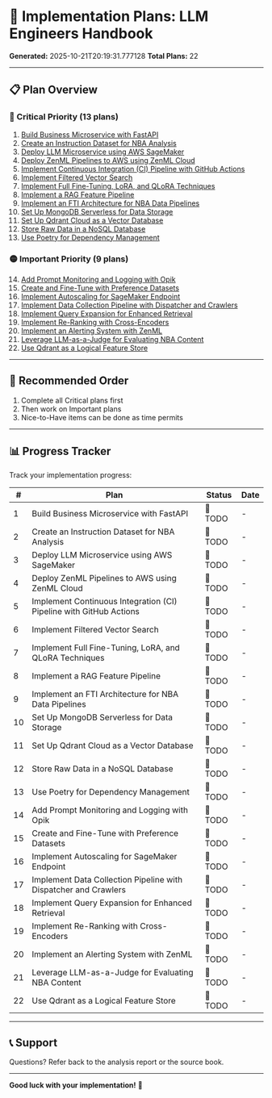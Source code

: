 # 🚀 Implementation Plans: LLM Engineers Handbook

**Generated:** 2025-10-21T20:19:31.777128
**Total Plans:** 22

---

## 📋 Plan Overview

### 🔴 Critical Priority (13 plans)

1. [Build Business Microservice with FastAPI](01_Build_Business_Microservice_with_FastAPI.md)
2. [Create an Instruction Dataset for NBA Analysis](02_Create_an_Instruction_Dataset_for_NBA_Analysis.md)
3. [Deploy LLM Microservice using AWS SageMaker](03_Deploy_LLM_Microservice_using_AWS_SageMaker.md)
4. [Deploy ZenML Pipelines to AWS using ZenML Cloud](04_Deploy_ZenML_Pipelines_to_AWS_using_ZenML_Cloud.md)
5. [Implement Continuous Integration (CI) Pipeline with GitHub Actions](05_Implement_Continuous_Integration_CI_Pipeline_with_GitHub_Actions.md)
6. [Implement Filtered Vector Search](06_Implement_Filtered_Vector_Search.md)
7. [Implement Full Fine-Tuning, LoRA, and QLoRA Techniques](07_Implement_Full_Fine-Tuning_LoRA_and_QLoRA_Techniques.md)
8. [Implement a RAG Feature Pipeline](08_Implement_a_RAG_Feature_Pipeline.md)
9. [Implement an FTI Architecture for NBA Data Pipelines](09_Implement_an_FTI_Architecture_for_NBA_Data_Pipelines.md)
10. [Set Up MongoDB Serverless for Data Storage](10_Set_Up_MongoDB_Serverless_for_Data_Storage.md)
11. [Set Up Qdrant Cloud as a Vector Database](11_Set_Up_Qdrant_Cloud_as_a_Vector_Database.md)
12. [Store Raw Data in a NoSQL Database](12_Store_Raw_Data_in_a_NoSQL_Database.md)
13. [Use Poetry for Dependency Management](13_Use_Poetry_for_Dependency_Management.md)

### 🟡 Important Priority (9 plans)

14. [Add Prompt Monitoring and Logging with Opik](14_Add_Prompt_Monitoring_and_Logging_with_Opik.md)
15. [Create and Fine-Tune with Preference Datasets](15_Create_and_Fine-Tune_with_Preference_Datasets.md)
16. [Implement Autoscaling for SageMaker Endpoint](16_Implement_Autoscaling_for_SageMaker_Endpoint.md)
17. [Implement Data Collection Pipeline with Dispatcher and Crawlers](17_Implement_Data_Collection_Pipeline_with_Dispatcher_and_Crawlers.md)
18. [Implement Query Expansion for Enhanced Retrieval](18_Implement_Query_Expansion_for_Enhanced_Retrieval.md)
19. [Implement Re-Ranking with Cross-Encoders](19_Implement_Re-Ranking_with_Cross-Encoders.md)
20. [Implement an Alerting System with ZenML](20_Implement_an_Alerting_System_with_ZenML.md)
21. [Leverage LLM-as-a-Judge for Evaluating NBA Content](21_Leverage_LLM-as-a-Judge_for_Evaluating_NBA_Content.md)
22. [Use Qdrant as a Logical Feature Store](22_Use_Qdrant_as_a_Logical_Feature_Store.md)

---

## 🎯 Recommended Order

1. Complete all Critical plans first
2. Then work on Important plans
3. Nice-to-Have items can be done as time permits

---

## 📊 Progress Tracker

Track your implementation progress:

| # | Plan | Status | Date |
|---|------|--------|------|
| 1 | Build Business Microservice with FastAPI | 🔲 TODO | - |
| 2 | Create an Instruction Dataset for NBA Analysis | 🔲 TODO | - |
| 3 | Deploy LLM Microservice using AWS SageMaker | 🔲 TODO | - |
| 4 | Deploy ZenML Pipelines to AWS using ZenML Cloud | 🔲 TODO | - |
| 5 | Implement Continuous Integration (CI) Pipeline with GitHub Actions | 🔲 TODO | - |
| 6 | Implement Filtered Vector Search | 🔲 TODO | - |
| 7 | Implement Full Fine-Tuning, LoRA, and QLoRA Techniques | 🔲 TODO | - |
| 8 | Implement a RAG Feature Pipeline | 🔲 TODO | - |
| 9 | Implement an FTI Architecture for NBA Data Pipelines | 🔲 TODO | - |
| 10 | Set Up MongoDB Serverless for Data Storage | 🔲 TODO | - |
| 11 | Set Up Qdrant Cloud as a Vector Database | 🔲 TODO | - |
| 12 | Store Raw Data in a NoSQL Database | 🔲 TODO | - |
| 13 | Use Poetry for Dependency Management | 🔲 TODO | - |
| 14 | Add Prompt Monitoring and Logging with Opik | 🔲 TODO | - |
| 15 | Create and Fine-Tune with Preference Datasets | 🔲 TODO | - |
| 16 | Implement Autoscaling for SageMaker Endpoint | 🔲 TODO | - |
| 17 | Implement Data Collection Pipeline with Dispatcher and Crawlers | 🔲 TODO | - |
| 18 | Implement Query Expansion for Enhanced Retrieval | 🔲 TODO | - |
| 19 | Implement Re-Ranking with Cross-Encoders | 🔲 TODO | - |
| 20 | Implement an Alerting System with ZenML | 🔲 TODO | - |
| 21 | Leverage LLM-as-a-Judge for Evaluating NBA Content | 🔲 TODO | - |
| 22 | Use Qdrant as a Logical Feature Store | 🔲 TODO | - |

---

## 📞 Support

Questions? Refer back to the analysis report or the source book.

---

**Good luck with your implementation!** 🚀
